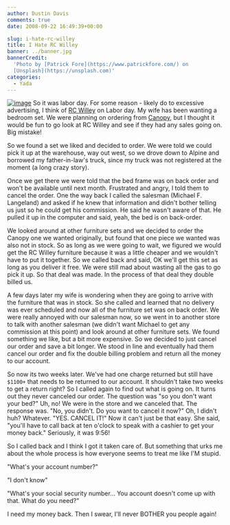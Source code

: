 ```yaml
---
author: Dustin Davis
comments: true
date: 2008-09-22 16:49:39+00:00

slug: i-hate-rc-willey
title: I Hate RC Willey
banner: ../banner.jpg
bannerCredit:
  'Photo by [Patrick Fore](https://www.patrickfore.com/) on
  [Unsplash](https://unsplash.com)'
categories:
  - Yada
---
```


[![image](https://nerdydork.com/wp-content/uploads/2008/09/image-thumb1.png)](https://nerdydork.com/wp-content/uploads/2008/09/image1.png)
So it was labor day. For some reason - likely do to excessive advertising, I
think of [RC Willey](http://www.rcwilley.com) on Labor day. My wife has been
wanting a bedroom set. We were planning on ordering from
[Canopy](http://www.canopyliving.com), but I thought it would be fun to go look
at RC Willey and see if they had any sales going on. Big mistake!

So we found a set we liked and decided to order. We were told we could pick it
up at the warehouse, way out west, so we drove down to Alpine and borrowed my
father-in-law's truck, since my truck was not registered at the moment (a long
crazy story).

Once we get there we were told that the bed frame was on back order and won't be
available until next month. Frustrated and angry, I told them to cancel the
order. One the way back I called the salesman (Michael F. Langeland) and asked
if he knew that information and didn't bother telling us just so he could get
his commission. He said he wasn't aware of that. He pulled it up in the computer
and said, yeah, the bed is on back-order.

We looked around at other furniture sets and we decided to order the Canopy one
we wanted originally, but found that one piece we wanted was also not in stock.
So as long as we were going to wait, we figured we would get the RC Willey
furniture because it was a little cheaper and we wouldn't have to put it
together. So we called back and said, OK we'll get this set as long as you
deliver it free. We were still mad about wasting all the gas to go pick it up.
So that deal was made. In the process of that deal they double billed us.

A few days later my wife is wondering when they are going to arrive with the
furniture that was in stock. So she called and learned that no delivery was ever
scheduled and now all of the furniture set was on back order. We were really
annoyed with our salesman now, so we went in to another store to talk with
another salesman (we didn't want Michael to get any commission at this point)
and look around at other furniture sets. We found something we like, but a bit
more expensive. So we decided to just cancel our order and save a bit longer. We
stood in line and eventually had them cancel our order and fix the double
billing problem and return all the money to our account.

So now its two weeks later. We've had one charge returned but still have
`$1100+` that needs to be returned to our account. It shouldn't take two weeks
to get a return right? So I called again to find out what is going on. It turns
out they never canceled our order. The question was "so you don't want your
bed?" Uh, no! We were in the store and we canceled that. The response was. "No,
you didn't. Do you want to cancel it now?" Oh, I didn't huh? Whatever. "YES.
CANCEL IT!" Now it can't just be that easy. She said, "you'll have to call back
at ten o'clock to speak with a cashier to get your money back." Seriously, it
was 9:56!

So I called back and I think I got it taken care of. But something that urks me
about the whole process is how everyone seems to treat me like I'M stupid.

"What's your account number?"

"I don't know"

"What's your social security number... You account doesn't come up with that.
What do you need?"

I need my money back. Then I swear, I'll never BOTHER you people again!
